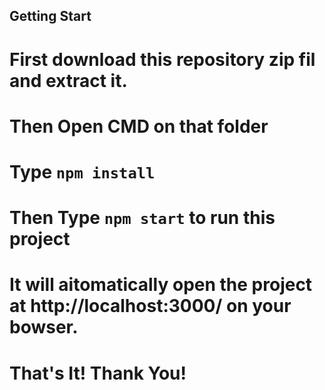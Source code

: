 ## Getting Start

# First download this repository zip fil and extract it.

# Then Open CMD on that folder

# Type `npm install`

# Then Type `npm start` to run this project

# It will aitomatically open the project at http://localhost:3000/ on your bowser.

# That's It! Thank You!
